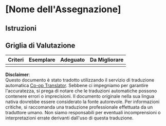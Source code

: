 <!--
CO_OP_TRANSLATOR_METADATA:
{
  "original_hash": "b5f62ec256c7e43e771f0d3b4e1a9130",
  "translation_date": "2025-08-26T00:52:36+00:00",
  "source_file": "lesson-template/assignment.md",
  "language_code": "it"
}
-->
# [Nome dell'Assegnazione]

## Istruzioni

## Griglia di Valutazione

| Criteri  | Esemplare  | Adeguato | Da Migliorare     |
| -------- | ---------- | -------- | ----------------- |
|          |            |          |                   |

**Disclaimer**:  
Questo documento è stato tradotto utilizzando il servizio di traduzione automatica [Co-op Translator](https://github.com/Azure/co-op-translator). Sebbene ci impegniamo per garantire l'accuratezza, si prega di notare che le traduzioni automatiche possono contenere errori o imprecisioni. Il documento originale nella sua lingua nativa dovrebbe essere considerato la fonte autorevole. Per informazioni critiche, si raccomanda una traduzione professionale effettuata da un traduttore umano. Non siamo responsabili per eventuali incomprensioni o interpretazioni errate derivanti dall'uso di questa traduzione.